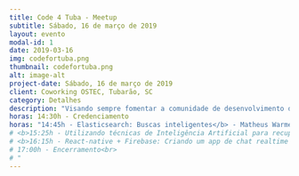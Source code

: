 ```yaml
---
title: Code 4 Tuba - Meetup
subtitle: Sábado, 16 de março de 2019
layout: evento
modal-id: 1
date: 2019-03-16
img: codefortuba.png
thumbnail: codefortuba.png
alt: image-alt
project-date: Sábado, 16 de março de 2019
client: Coworking OSTEC, Tubarão, SC
category: Detalhes
description: "Visando sempre fomentar a comunidade de desenvolvimento de Tubarão, queremos ajudar você a compartilhar seu conhecimento e também aprender com outras pessoas da comunidade!"
horas: 14:30h - Credenciamento
horas: "14:45h - Elasticsearch: Buscas inteligentes</b> - Matheus Warmeling Matias"
# <b>15:25h - Utilizando técnicas de Inteligência Artificial para recuperar informações em documentos</b> - Leonardo Thizon<br>
# <b>16:15h - React-native + Firebase: Criando um app de chat realtime 100% hands-on</b> - José Roberto Emerich Junior<br>
# 17:00h - Encerramento<br>
# "
---
```

